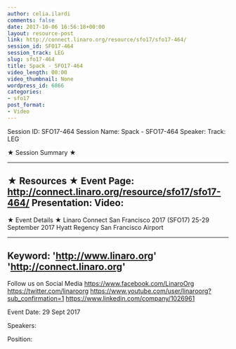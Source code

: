 ```yaml
---
author: celia.ilardi
comments: false
date: 2017-10-06 16:56:18+00:00
layout: resource-post
link: http://connect.linaro.org/resource/sfo17/sfo17-464/
session_id: SFO17-464
session_track: LEG
slug: sfo17-464
title: Spack - SFO17-464
video_length: 00:00
video_thumbnail: None
wordpress_id: 6866
categories:
- sfo17
post_format:
- Video
---
```


Session ID: SFO17-464
Session Name: Spack - SFO17-464
Speaker: 
Track: LEG


★ Session Summary ★

---------------------------------------------------
★ Resources ★
Event Page: http://connect.linaro.org/resource/sfo17/sfo17-464/
Presentation: 
Video: 
 ---------------------------------------------------

★ Event Details ★
Linaro Connect San Francisco 2017 (SFO17)
25-29 September 2017
Hyatt Regency San Francisco Airport

---------------------------------------------------
Keyword: 
'http://www.linaro.org'
'http://connect.linaro.org'
---------------------------------------------------
Follow us on Social Media
https://www.facebook.com/LinaroOrg
https://twitter.com/linaroorg
https://www.youtube.com/user/linaroorg?sub_confirmation=1
https://www.linkedin.com/company/1026961

Event Date: 29 Sept 2017

Speakers: 

Position: 
